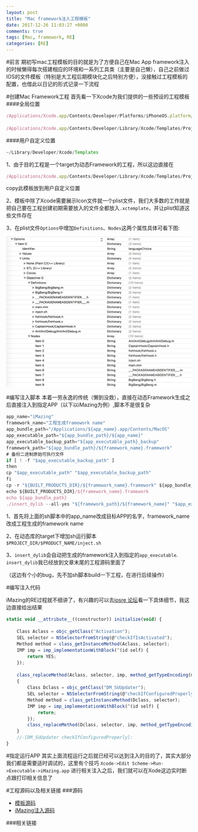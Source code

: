 ```yaml
---
layout: post
title: "Mac framework注入工程模板"
date: 2017-12-26 11:03:27 +0800
comments: true
tags: [Mac, framework, RE]
categories: [RE]
---
```


#前言
期初写mac工程模板的目的就是为了方便自己在Mac App framework注入的时候懒得每次搭建相应的环境和一系列工具类（主要是自己懒），自己之前做过IOS的文件模板（特别是大工程后期模块化之后特别方便），没接触过工程模板的配置，也借此以日记的形式记录一下流程
<!--more-->

#创建Mac Framework工程
首先看一下Xcode为我们提供的一些预设的工程模板
####全局位置

```javascript
/Applications/Xcode.app/Contents/Developer/Platforms/iPhoneOS.platform/Developer/Library/Xcode/Templates/Project Templates/ 

/Applications/Xcode.app/Contents/Developer/Library/Xcode/Templates/Project Templates
```
####用户自定义位置

``` java
~/Library/Developer/Xcode/Templates 
```

1、由于目的工程是一个target为动态Framework的工程，所以这边直接在

```javascript
/Applications/Xcode.app/Contents/Developer/Library/Xcode/Templates/Project Templates/Mac/Framework & Library/Cocoa Framework.xctemplate
```
copy此模板放到用户自定义位置

2、模板中除了Xcode需要展示Icon文件就一个plist文件，我们大多数的工作就是把自己要在工程创建初期需要放入的文件全都放入```.xctemplate```，并让plist知道这些文件存在

3、在plist文件```Options```中增加```Definitions```、```Nodes```这两个属性具体可看下图:

![上图为plist文件数据](/images/2017-12-26/node_plist.jpeg)

#编写注入脚本
本着一劳永逸的传统（懒到没救），直接在动态Framework生成之后直接注入到指定APP（以下以iMazing为例）,脚本不是很复杂

```javascript
app_name="iMazing"
framework_name="工程生成framework name"
app_bundle_path="/Applications/${app_name}.app/Contents/MacOS"
app_executable_path="${app_bundle_path}/${app_name}"
app_executable_backup_path="${app_executable_path}_backup"
framework_path="${app_bundle_path}/${framework_name}.framework"
# 备份二进制原始可执行文件
if [ ! -f "$app_executable_backup_path" ]
then
cp "$app_executable_path" "$app_executable_backup_path"
fi
cp -r "${BUILT_PRODUCTS_DIR}/${framework_name}.framework" ${app_bundle_path}
echo ${BUILT_PRODUCTS_DIR}/${framework_name}.framework
echo ${app_bundle_path}
./insert_dylib --all-yes "${framework_path}/${framework_name}" "$app_executable_backup_path" "$app_executable_path"
```
1、首先将上面的sh脚本中的app_name改成目标APP的名字，framework_name改成工程生成的framework name

2、在动态库的target下增加sh运行脚本 ```$PROJECT_DIR/$PRODUCT_NAME/inject.sh```

3、```insert_dylib```会自动把生成的framework注入到指定的```app_executable```. ```insert_dylib```我已经放到文章末尾的工程源码里面了

（这边有个小的bug，先不加sh脚本build一下工程，在进行后续操作）


#编写注入代码

iMazing的RE过程就不细讲了，有兴趣的可以去[iosre 论坛](http://bbs.iosre.com/t/mac-imazing/10380)看一下具体细节，我这边直接给出结果

```javascript
static void __attribute__((constructor)) initialize(void) {

    Class Aclass = objc_getClass("Activation");
    SEL selector = NSSelectorFromString(@"checkIfIsActivated");
    Method method = class_getInstanceMethod(Aclass, selector);
    IMP imp = imp_implementationWithBlock(^(id self) {
        return YES;
    });
    
    class_replaceMethod(Aclass, selector, imp, method_getTypeEncoding(method));
    {
        Class Dclass = objc_getClass("DM_SUUpdater");
        SEL selector = NSSelectorFromString(@"checkIfConfiguredProperly");
        Method method = class_getInstanceMethod(Dclass, selector);
        IMP imp = imp_implementationWithBlock(^(id self) {
            return;
        });
        class_replaceMethod(Dclass, selector, imp, method_getTypeEncoding(method));
    }
    //-[DM_SUUpdater checkIfConfiguredProperly]:
}
```



#指定运行APP
其实上面流程运行之后就已经可以达到注入的目的了，其实大部分我们都是需要适时调试的，这里有个技巧
```Xcode->Edit Scheme->Run->Executable->iMazing.app```
进行相关注入之后，我们就可以在Xode这边实时断点跟打印相关信息了

#工程源码以及相关链接
###源码
* [模板源码](www.baidu.com)
* [iMazing注入源码](www.baidu.com)

###相关链接
